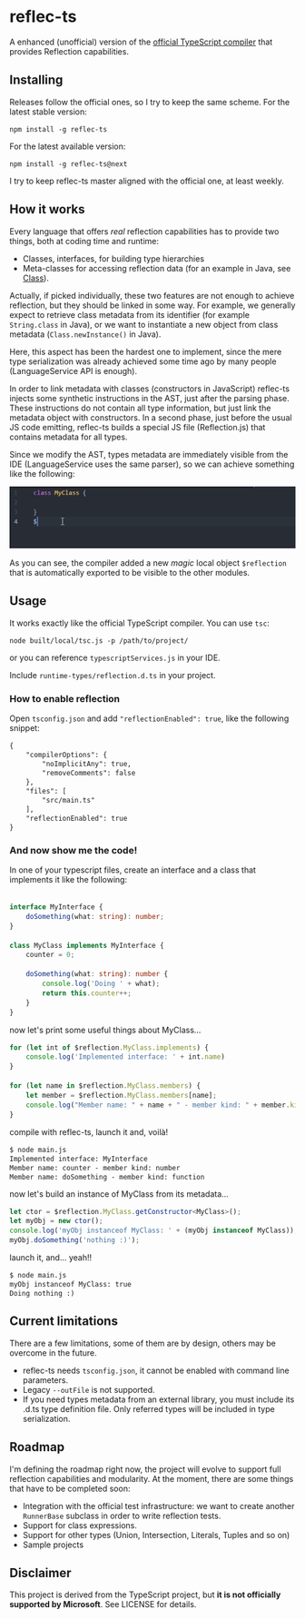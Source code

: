 # reflec-ts

A enhanced (unofficial) version of the [official TypeScript compiler](https://github.com/Microsoft/TypeScript) that provides Reflection capabilities.

## Installing
Releases follow the official ones, so I try to keep the same scheme. For the latest stable version:


```
npm install -g reflec-ts
```

For the latest available version:

```
npm install -g reflec-ts@next
```

I try to keep reflec-ts master aligned with the official one, at least weekly.

## How it works

Every language that offers *real* reflection capabilities has to provide two things, both at coding time and runtime:
- Classes, interfaces, for building type hierarchies
- Meta-classes for accessing reflection data (for an example in Java, see [Class](https://docs.oracle.com/javase/8/docs/api/java/lang/Class.html)).

Actually, if picked individually, these two features are not enough to achieve reflection, but they should be linked in some way. For example, we generally expect to retrieve class metadata from its identifier (for example `String.class` in Java), or we want to instantiate a new object from class metadata (`Class.newInstance()` in Java).

Here, this aspect has been the hardest one to implement, since the mere type serialization was already achieved some time ago by many people (LanguageService API is enough).

In order to link metadata with classes (constructors in JavaScript) reflec-ts injects some synthetic instructions in the AST, just after the parsing phase. These instructions do not contain all type information, but just link the metadata object with constructors. In a second phase, just before the usual JS code emitting, reflec-ts builds a special JS file (Reflection.js) that contains metadata for all types.

Since we modify the AST, types metadata are immediately visible from the IDE (LanguageService uses the same parser), so we can achieve something like the following:

![reflec-ts demo](./doc/images/reflec-ts-demo.gif?raw=true "reflec-ts: working with Atom IDE")

As you can see, the compiler added a new *magic* local object `$reflection` that is automatically exported to be visible to the other modules.

## Usage

It works exactly like the official TypeScript compiler. You can use `tsc`:

```shell
node built/local/tsc.js -p /path/to/project/
```

or you can reference `typescriptServices.js` in your IDE.

Include `runtime-types/reflection.d.ts` in your project.

### How to enable reflection

Open `tsconfig.json` and add `"reflectionEnabled": true`, like the following snippet:

```
{
    "compilerOptions": {
        "noImplicitAny": true,
        "removeComments": false
    },
    "files": [
        "src/main.ts"
    ],
    "reflectionEnabled": true
}
```

### And now show me the code!

In one of your typescript files, create an interface and a class that implements it like the following:

```TypeScript

interface MyInterface {
    doSomething(what: string): number;
}

class MyClass implements MyInterface {
    counter = 0;

    doSomething(what: string): number {
        console.log('Doing ' + what);
        return this.counter++;
    }
}

```

now let's print some useful things about MyClass...

```TypeScript
for (let int of $reflection.MyClass.implements) {
    console.log('Implemented interface: ' + int.name)
}

for (let name in $reflection.MyClass.members) {
    let member = $reflection.MyClass.members[name];
    console.log("Member name: " + name + " - member kind: " + member.kind);
}
```

compile with reflec-ts, launch it and, voilà!

```shell
$ node main.js
Implemented interface: MyInterface
Member name: counter - member kind: number
Member name: doSomething - member kind: function
```

now let's build an instance of MyClass from its metadata...

```TypeScript
let ctor = $reflection.MyClass.getConstructor<MyClass>();
let myObj = new ctor();
console.log('myObj instanceof MyClass: ' + (myObj instanceof MyClass));
myObj.doSomething('nothing :)');
```

launch it, and... yeah!!

```shell
$ node main.js
myObj instanceof MyClass: true
Doing nothing :)
```


## Current limitations

There are a few limitations, some of them are by design, others may be overcome in the future.
- reflec-ts needs `tsconfig.json`, it cannot be enabled with command line parameters.
- Legacy `--outFile` is not supported.
- If you need types metadata from an external library, you must include its .d.ts type definition file. Only referred types will be included in type serialization.

## Roadmap

I'm defining the roadmap right now, the project will evolve to support full reflection capabilities and modularity. At the moment, there are some things that have to be completed soon:
- Integration with the official test infrastructure: we want to create another `RunnerBase` subclass in order to write reflection tests.
- Support for class expressions.
- Support for other types (Union, Intersection, Literals, Tuples and so on)
- Sample projects

## Disclaimer

This project is derived from the TypeScript project, but **it is not officially supported by Microsoft**. See LICENSE for details.
